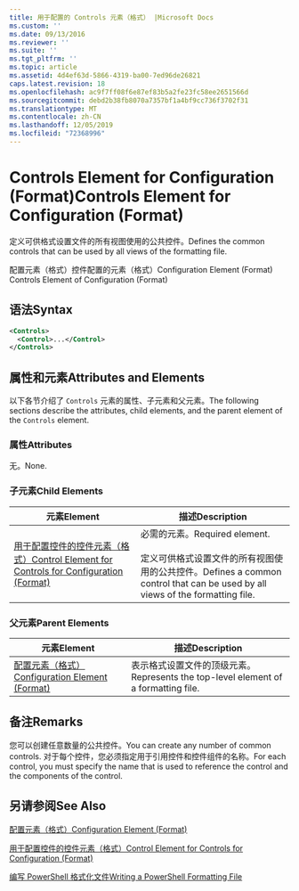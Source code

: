 ```yaml
---
title: 用于配置的 Controls 元素（格式） |Microsoft Docs
ms.custom: ''
ms.date: 09/13/2016
ms.reviewer: ''
ms.suite: ''
ms.tgt_pltfrm: ''
ms.topic: article
ms.assetid: 4d4ef63d-5866-4319-ba00-7ed96de26821
caps.latest.revision: 18
ms.openlocfilehash: ac9f7ff08f6e87ef83b5a2fe23fc58ee2651566d
ms.sourcegitcommit: debd2b38fb8070a7357bf1a4bf9cc736f3702f31
ms.translationtype: MT
ms.contentlocale: zh-CN
ms.lasthandoff: 12/05/2019
ms.locfileid: "72368996"
---
```

# <a name="controls-element-for-configuration-format"></a><span data-ttu-id="a6050-102">Controls Element for Configuration (Format)</span><span class="sxs-lookup"><span data-stu-id="a6050-102">Controls Element for Configuration (Format)</span></span>

<span data-ttu-id="a6050-103">定义可供格式设置文件的所有视图使用的公共控件。</span><span class="sxs-lookup"><span data-stu-id="a6050-103">Defines the common controls that can be used by all views of the formatting file.</span></span>

<span data-ttu-id="a6050-104">配置元素（格式）控件配置的元素（格式）</span><span class="sxs-lookup"><span data-stu-id="a6050-104">Configuration Element (Format) Controls Element of Configuration (Format)</span></span>

## <a name="syntax"></a><span data-ttu-id="a6050-105">语法</span><span class="sxs-lookup"><span data-stu-id="a6050-105">Syntax</span></span>

```xml
<Controls>
  <Control>...</Control>
</Controls>
```

## <a name="attributes-and-elements"></a><span data-ttu-id="a6050-106">属性和元素</span><span class="sxs-lookup"><span data-stu-id="a6050-106">Attributes and Elements</span></span>

<span data-ttu-id="a6050-107">以下各节介绍了 `Controls` 元素的属性、子元素和父元素。</span><span class="sxs-lookup"><span data-stu-id="a6050-107">The following sections describe the attributes, child elements, and the parent element of the `Controls` element.</span></span>

### <a name="attributes"></a><span data-ttu-id="a6050-108">属性</span><span class="sxs-lookup"><span data-stu-id="a6050-108">Attributes</span></span>

<span data-ttu-id="a6050-109">无。</span><span class="sxs-lookup"><span data-stu-id="a6050-109">None.</span></span>

### <a name="child-elements"></a><span data-ttu-id="a6050-110">子元素</span><span class="sxs-lookup"><span data-stu-id="a6050-110">Child Elements</span></span>

|<span data-ttu-id="a6050-111">元素</span><span class="sxs-lookup"><span data-stu-id="a6050-111">Element</span></span>|<span data-ttu-id="a6050-112">描述</span><span class="sxs-lookup"><span data-stu-id="a6050-112">Description</span></span>|
|-------------|-----------------|
|[<span data-ttu-id="a6050-113">用于配置控件的控件元素（格式）</span><span class="sxs-lookup"><span data-stu-id="a6050-113">Control Element for Controls for Configuration (Format)</span></span>](./control-element-for-controls-for-configuration-format.md)|<span data-ttu-id="a6050-114">必需的元素。</span><span class="sxs-lookup"><span data-stu-id="a6050-114">Required element.</span></span><br /><br /> <span data-ttu-id="a6050-115">定义可供格式设置文件的所有视图使用的公共控件。</span><span class="sxs-lookup"><span data-stu-id="a6050-115">Defines a common control that can be used by all views of the formatting file.</span></span>|

### <a name="parent-elements"></a><span data-ttu-id="a6050-116">父元素</span><span class="sxs-lookup"><span data-stu-id="a6050-116">Parent Elements</span></span>

|<span data-ttu-id="a6050-117">元素</span><span class="sxs-lookup"><span data-stu-id="a6050-117">Element</span></span>|<span data-ttu-id="a6050-118">描述</span><span class="sxs-lookup"><span data-stu-id="a6050-118">Description</span></span>|
|-------------|-----------------|
|[<span data-ttu-id="a6050-119">配置元素（格式）</span><span class="sxs-lookup"><span data-stu-id="a6050-119">Configuration Element (Format)</span></span>](./configuration-element-format.md)|<span data-ttu-id="a6050-120">表示格式设置文件的顶级元素。</span><span class="sxs-lookup"><span data-stu-id="a6050-120">Represents the top-level element of a formatting file.</span></span>|

## <a name="remarks"></a><span data-ttu-id="a6050-121">备注</span><span class="sxs-lookup"><span data-stu-id="a6050-121">Remarks</span></span>

<span data-ttu-id="a6050-122">您可以创建任意数量的公共控件。</span><span class="sxs-lookup"><span data-stu-id="a6050-122">You can create any number of common controls.</span></span> <span data-ttu-id="a6050-123">对于每个控件，您必须指定用于引用控件和控件组件的名称。</span><span class="sxs-lookup"><span data-stu-id="a6050-123">For each control, you must specify the name that is used to reference the control and the components of the control.</span></span>

## <a name="see-also"></a><span data-ttu-id="a6050-124">另请参阅</span><span class="sxs-lookup"><span data-stu-id="a6050-124">See Also</span></span>

[<span data-ttu-id="a6050-125">配置元素（格式）</span><span class="sxs-lookup"><span data-stu-id="a6050-125">Configuration Element (Format)</span></span>](./configuration-element-format.md)

[<span data-ttu-id="a6050-126">用于配置控件的控件元素（格式）</span><span class="sxs-lookup"><span data-stu-id="a6050-126">Control Element for Controls for Configuration (Format)</span></span>](./control-element-for-controls-for-configuration-format.md)

[<span data-ttu-id="a6050-127">编写 PowerShell 格式化文件</span><span class="sxs-lookup"><span data-stu-id="a6050-127">Writing a PowerShell Formatting File</span></span>](./writing-a-powershell-formatting-file.md)
